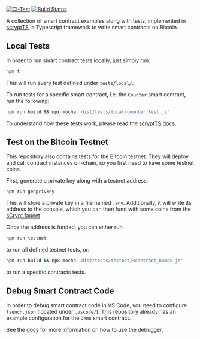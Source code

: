 [![CI-Test](https://github.com/sCrypt-Inc/scryptTS-examples/actions/workflows/ci.yml/badge.svg)](https://github.com/sCrypt-Inc/scryptTS-examples/actions/workflows/ci.yml)
[![Build Status](https://app.travis-ci.com/sCrypt-Inc/scryptTS-examples.svg?branch=master)](https://app.travis-ci.com/sCrypt-Inc/scryptTS-examples)

A collection of smart contract examples along with tests, implemented in [scryptTS](https://scrypt.io/scryptTS), a Typescript framework to write smart contracts on Bitcoin.

## Local Tests

In order to run smart contract tests locally, just simply run:

```sh
npm t
```

This will run every test defined under `tests/local/`.

To run tests for a specific smart contract, i.e. the `Counter` smart contract, run the following:

```sh
npm run build && npx mocha 'dist/tests/local/counter.test.js'
```

To understand how these tests work, please read the [scryptTS docs](https://scrypt.io/scrypt-ts/getting-started/how-to-test-a-contract).

## Test on the Bitcoin Testnet

This repository also contains tests for the Bitcoin testnet. They will deploy and call contract instances on-chain, so you first need to have some testnet coins.

First, generate a private key along with a testnet address:

```
npm run genprivkey
```

This will store a private key in a file named `.env`. Additionally, it will write its address to the console, which you can then fund with some coins from the [sCrypt faucet](https://scrypt.io/#faucet).

Once the address is funded, you can either run

```sh
npm run testnet
```

to run all defined testnet tests, or:

```sh
npm run build && npx mocha 'dist/tests/testnet/<contract_name>.js'
```

to run a specific contracts tests.

## Debug Smart Contract Code

In order to debug smart contract code in VS Code, you need to configure `launch.json` (located under `.vscode/`). This repository already has an example configuration for the `Demo` smart contract.

See the [docs](https://scrypt.io/scrypt-ts/getting-started/how-to-debug-a-contract/#use-visual-studio-code-debugger) for more information on how to use the debugger.
